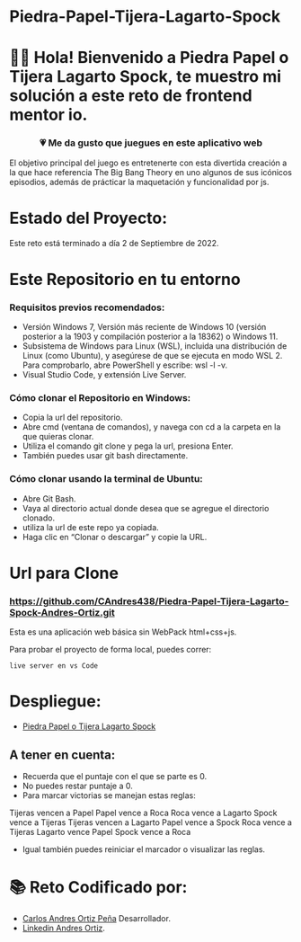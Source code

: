 # Piedra-Papel-Tijera-Lagarto-Spock

# 👋🏼 Hola! Bienvenido a Piedra Papel o Tijera Lagarto Spock, te muestro mi solución a este reto de frontend mentor io.

<h3 align="center"><strong>💗 Me da gusto que juegues en este aplicativo web</strong></h3>

El objetivo principal del juego es entretenerte con esta divertida creación a la que hace referencia The Big Bang Theory en uno algunos de sus icónicos episodios, además de prácticar la maquetación y funcionalidad por js. 

# Estado del Proyecto:

Este reto está terminado a día 2 de Septiembre de 2022.

# Este Repositorio en tu entorno

### Requisitos previos recomendados:

-  Versión Windows 7, Versión más reciente de Windows 10 (versión posterior a la 1903 y compilación posterior a la 18362) o Windows 11.
-  Subsistema de Windows para Linux (WSL), incluida una distribución de Linux (como Ubuntu), y asegúrese de que se ejecuta en modo WSL 2. Para comprobarlo, abre PowerShell y escribe: wsl -l -v.
-  Visual Studio Code, y extensión Live Server.

### Cómo clonar el Repositorio en Windows:

- Copia la url del repositorio.
- Abre cmd (ventana de comandos), y navega con cd a la carpeta en la que quieras clonar.
- Utiliza el comando git clone y pega la url, presiona Enter.
- También puedes usar git bash directamente.

### Cómo clonar usando la terminal de Ubuntu:

- Abre Git Bash.
- Vaya al directorio actual donde desea que se agregue el directorio clonado.
- utiliza la url de este repo ya copiada.
- Haga clic en “Clonar o descargar” y copie la URL.

# Url para Clone

### https://github.com/CAndres438/Piedra-Papel-Tijera-Lagarto-Spock-Andres-Ortiz.git

Esta es una aplicación web básica sin WebPack html+css+js.

Para probar el proyecto de forma local, puedes correr:

```
live server en vs Code
```
# Despliegue:

- [Piedra Papel o Tijera Lagarto Spock](https://piedra-papel-tijera-lagarto-spock-andres-ortiz.vercel.app/)

## A tener en cuenta:

- Recuerda que el puntaje con el que se parte es 0.
- No puedes restar puntaje a 0.
- Para marcar victorias se manejan estas reglas:

Tijeras vencen a Papel
Papel vence a Roca
Roca vence a Lagarto
Spock vence a Tijeras
Tijeras vencen a Lagarto
Papel vence a Spock
Roca vence a Tijeras
Lagarto vence Papel
Spock vence a Roca

- Igual también puedes reiniciar el marcador o visualizar las reglas.


# 📚 Reto Codificado por:

- [Carlos Andres Ortiz Peña](https://github.com/CAndres438) Desarrollador.
- [Linkedin Andres Ortiz](https://www.linkedin.com/in/carlos-andres-ortiz-programmer/).

